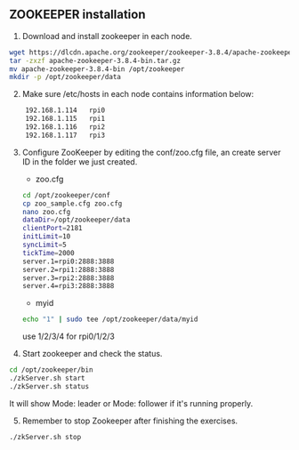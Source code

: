 ## ZOOKEEPER installation
1. Download and install zookeeper in each node.
~~~bash
wget https://dlcdn.apache.org/zookeeper/zookeeper-3.8.4/apache-zookeeper-3.8.4-bin.tar.gz
tar -zxzf apache-zookeeper-3.8.4-bin.tar.gz
mv apache-zookeeper-3.8.4-bin /opt/zookeeper
mkdir -p /opt/zookeeper/data
~~~

2. Make sure /etc/hosts in each node contains information below:
~~~bash
    192.168.1.114	rpi0
    192.168.1.115	rpi1
    192.168.1.116	rpi2
    192.168.1.117	rpi3
~~~

3. Configure ZooKeeper by editing the conf/zoo.cfg file, an create server ID in the folder we just created.
    - zoo.cfg
    ~~~bash
    cd /opt/zookeeper/conf
    cp zoo_sample.cfg zoo.cfg
    nano zoo.cfg
    dataDir=/opt/zookeeper/data
    clientPort=2181
    initLimit=10
    syncLimit=5
    tickTime=2000
    server.1=rpi0:2888:3888
    server.2=rpi1:2888:3888
    server.3=rpi2:2888:3888
    server.4=rpi3:2888:3888
    ~~~

    - myid
    ~~~bash
    echo "1" | sudo tee /opt/zookeeper/data/myid  
    ~~~
    use 1/2/3/4 for rpi0/1/2/3 

4. Start zookeeper and check the status.
~~~bash
cd /opt/zookeeper/bin
./zkServer.sh start
./zkServer.sh status
~~~
It will show Mode: leader or Mode: follower if it's running properly.

5. Remember to stop Zookeeper after finishing the exercises.
~~~bash
./zkServer.sh stop
~~~